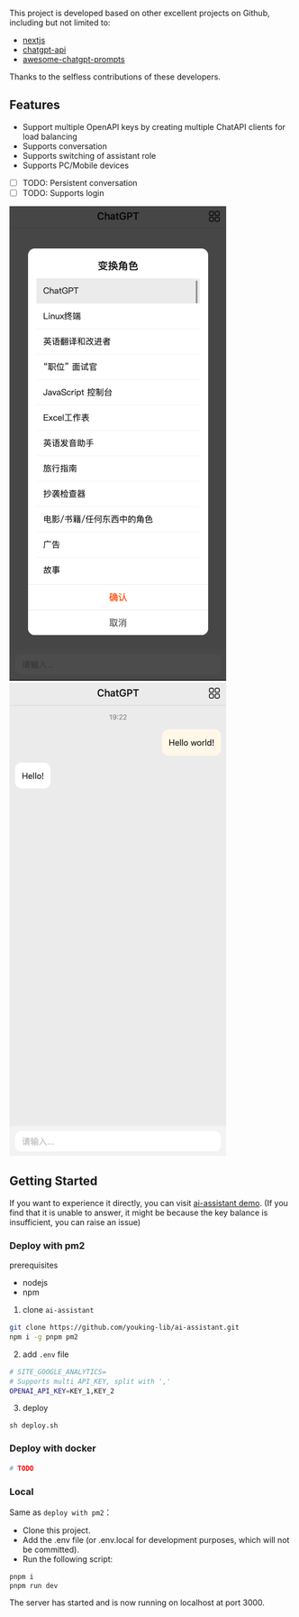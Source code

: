 This project is developed based on other excellent projects on Github, including but not limited to:

- [nextjs](https://github.com/vercel/next.js)
- [chatgpt-api](https://github.com/transitive-bullshit/chatgpt-api)
- [awesome-chatgpt-prompts](https://github.com/f/awesome-chatgpt-prompts)

Thanks to the selfless contributions of these developers.

## Features

- Support multiple OpenAPI keys by creating multiple ChatAPI clients for load balancing
- Supports conversation
- Supports switching of assistant role
- Supports PC/Mobile devices
- [ ] TODO: Persistent conversation
- [ ] TODO: Supports login

![](./public/WX20230212-192111.png)
![](./public/WX20230212-192222.png)

## Getting Started

If you want to experience it directly, you can visit [ai-assistant demo](https://ai.gonote.io). (If you find that it is unable to answer, it might be because the key balance is insufficient, you can raise an issue)

### Deploy with pm2

prerequisites

- nodejs
- npm

1. clone `ai-assistant`

```bash
git clone https://github.com/youking-lib/ai-assistant.git
npm i -g pnpm pm2
```

2. add `.env` file

```bash
# SITE_GOOGLE_ANALYTICS=
# Supports multi API_KEY, split with ','
OPENAI_API_KEY=KEY_1,KEY_2
```

3. deploy

```
sh deploy.sh
```

### Deploy with docker

```bash
# TODO
```

### Local

Same as `deploy with pm2`：

- Clone this project.
- Add the .env file (or .env.local for development purposes, which will not be committed).
- Run the following script:

```
pnpm i
pnpm run dev
```

The server has started and is now running on localhost at port 3000.
